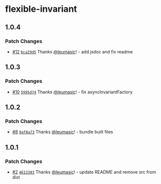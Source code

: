 # flexible-invariant

## 1.0.4

### Patch Changes

- [#12](https://github.com/leumasic/flexible-invariant/pull/12) [`bca29d5`](https://github.com/leumasic/flexible-invariant/commit/bca29d590f8d3e8634c7163fb5544147e807f270) Thanks [@leumasic](https://github.com/leumasic)! - add jsdoc and fix readme

## 1.0.3

### Patch Changes

- [#10](https://github.com/leumasic/flexible-invariant/pull/10) [`5995d74`](https://github.com/leumasic/flexible-invariant/commit/5995d746d33a2bc34c541679f40f2d10565e13ea) Thanks [@leumasic](https://github.com/leumasic)! - fix asyncInvariantFactory

## 1.0.2

### Patch Changes

- [#8](https://github.com/leumasic/flexible-invariant/pull/8) [`9af8a73`](https://github.com/leumasic/flexible-invariant/commit/9af8a73054ae2fbc01d80f813e35515b881ac36f) Thanks [@leumasic](https://github.com/leumasic)! - bundle built files

## 1.0.1

### Patch Changes

- [#2](https://github.com/leumasic/flexible-invariant/pull/2) [`4613383`](https://github.com/leumasic/flexible-invariant/commit/46133832119b1995df33297944bb662e81b271b1) Thanks [@leumasic](https://github.com/leumasic)! - update README and remove src from dist
